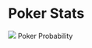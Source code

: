# Poker Stats
<img src="https://curiosfera-historia.com/wp-content/uploads/Origen-e-hsitoria-del-p%C3%B3ker-1.jpg"></img>
Poker Probability 
